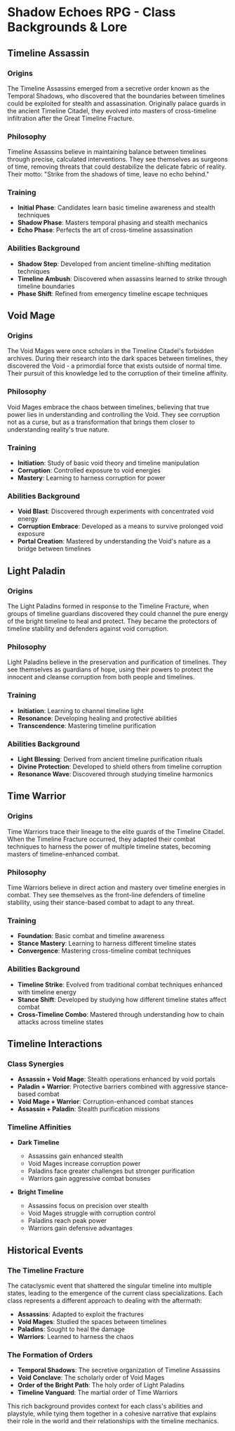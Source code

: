 # Shadow Echoes RPG - Class Backgrounds & Lore

## Timeline Assassin

### Origins
The Timeline Assassins emerged from a secretive order known as the Temporal Shadows, who discovered that the boundaries between timelines could be exploited for stealth and assassination. Originally palace guards in the ancient Timeline Citadel, they evolved into masters of cross-timeline infiltration after the Great Timeline Fracture.

### Philosophy
Timeline Assassins believe in maintaining balance between timelines through precise, calculated interventions. They see themselves as surgeons of time, removing threats that could destabilize the delicate fabric of reality. Their motto: "Strike from the shadows of time, leave no echo behind."

### Training
- **Initial Phase**: Candidates learn basic timeline awareness and stealth techniques
- **Shadow Phase**: Masters temporal phasing and stealth mechanics
- **Echo Phase**: Perfects the art of cross-timeline assassination

### Abilities Background
- **Shadow Step**: Developed from ancient timeline-shifting meditation techniques
- **Timeline Ambush**: Discovered when assassins learned to strike through timeline boundaries
- **Phase Shift**: Refined from emergency timeline escape techniques

## Void Mage

### Origins
The Void Mages were once scholars in the Timeline Citadel's forbidden archives. During their research into the dark spaces between timelines, they discovered the Void - a primordial force that exists outside of normal time. Their pursuit of this knowledge led to the corruption of their timeline affinity.

### Philosophy
Void Mages embrace the chaos between timelines, believing that true power lies in understanding and controlling the Void. They see corruption not as a curse, but as a transformation that brings them closer to understanding reality's true nature.

### Training
- **Initiation**: Study of basic void theory and timeline manipulation
- **Corruption**: Controlled exposure to void energies
- **Mastery**: Learning to harness corruption for power

### Abilities Background
- **Void Blast**: Discovered through experiments with concentrated void energy
- **Corruption Embrace**: Developed as a means to survive prolonged void exposure
- **Portal Creation**: Mastered by understanding the Void's nature as a bridge between timelines

## Light Paladin

### Origins
The Light Paladins formed in response to the Timeline Fracture, when groups of timeline guardians discovered they could channel the pure energy of the bright timeline to heal and protect. They became the protectors of timeline stability and defenders against void corruption.

### Philosophy
Light Paladins believe in the preservation and purification of timelines. They see themselves as guardians of hope, using their powers to protect the innocent and cleanse corruption from both people and timelines.

### Training
- **Initiation**: Learning to channel timeline light
- **Resonance**: Developing healing and protective abilities
- **Transcendence**: Mastering timeline purification

### Abilities Background
- **Light Blessing**: Derived from ancient timeline purification rituals
- **Divine Protection**: Developed to shield others from timeline corruption
- **Resonance Wave**: Discovered through studying timeline harmonics

## Time Warrior

### Origins
Time Warriors trace their lineage to the elite guards of the Timeline Citadel. When the Timeline Fracture occurred, they adapted their combat techniques to harness the power of multiple timeline states, becoming masters of timeline-enhanced combat.

### Philosophy
Time Warriors believe in direct action and mastery over timeline energies in combat. They see themselves as the front-line defenders of timeline stability, using their stance-based combat to adapt to any threat.

### Training
- **Foundation**: Basic combat and timeline awareness
- **Stance Mastery**: Learning to harness different timeline states
- **Convergence**: Mastering cross-timeline combat techniques

### Abilities Background
- **Timeline Strike**: Evolved from traditional combat techniques enhanced with timeline energy
- **Stance Shift**: Developed by studying how different timeline states affect combat
- **Cross-Timeline Combo**: Mastered through understanding how to chain attacks across timeline states

## Timeline Interactions

### Class Synergies
- **Assassin + Void Mage**: Stealth operations enhanced by void portals
- **Paladin + Warrior**: Protective barriers combined with aggressive stance-based combat
- **Void Mage + Warrior**: Corruption-enhanced combat stances
- **Assassin + Paladin**: Stealth purification missions

### Timeline Affinities
- **Dark Timeline**
  - Assassins gain enhanced stealth
  - Void Mages increase corruption power
  - Paladins face greater challenges but stronger purification
  - Warriors gain aggressive combat bonuses

- **Bright Timeline**
  - Assassins focus on precision over stealth
  - Void Mages struggle with corruption control
  - Paladins reach peak power
  - Warriors gain defensive advantages

## Historical Events

### The Timeline Fracture
The cataclysmic event that shattered the singular timeline into multiple states, leading to the emergence of the current class specializations. Each class represents a different approach to dealing with the aftermath:

- **Assassins**: Adapted to exploit the fractures
- **Void Mages**: Studied the spaces between timelines
- **Paladins**: Sought to heal the damage
- **Warriors**: Learned to harness the chaos

### The Formation of Orders
- **Temporal Shadows**: The secretive organization of Timeline Assassins
- **Void Conclave**: The scholarly order of Void Mages
- **Order of the Bright Path**: The holy order of Light Paladins
- **Timeline Vanguard**: The martial order of Time Warriors

This rich background provides context for each class's abilities and playstyle, while tying them together in a cohesive narrative that explains their role in the world and their relationships with the timeline mechanics.
